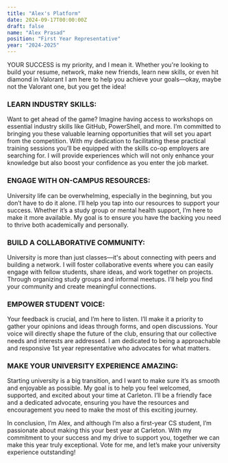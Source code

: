 ```yaml
---
title: "Alex's Platform"
date: 2024-09-17T00:00:00Z
draft: false
name: "Alex Prasad"
position: "First Year Representative"
year: "2024-2025"
---
```


YOUR SUCCESS is my priority, and I mean it. Whether you're looking to build your resume, network, make new friends, learn new skills, or even hit diamond in Valorant I am here to help you achieve your goals—okay, maybe not the Valorant one, but you get the idea! 

### LEARN INDUSTRY SKILLS: 

Want to get ahead of the game? Imagine having access to workshops on essential industry skills like GitHub, PowerShell, and more. I’m committed to bringing you these valuable learning opportunities that will set you apart from the competition. With my dedication to facilitating these practical training sessions you’ll be equipped with the skills co-op employers are searching for. I will provide experiences which will not only enhance your knowledge but also boost your confidence as you enter the job market. 

### ENGAGE WITH ON-CAMPUS RESOURCES: 

University life can be overwhelming, especially in the beginning, but you don’t have to do it alone. I’ll help you tap into our resources to support your success. Whether it’s a study group or mental health support, I’m here to make it more available. My goal is to ensure you have the backing you need to thrive both academically and personally. 

### BUILD A COLLABORATIVE COMMUNITY: 

University is more than just classes—it's about connecting with peers and building a network. I will foster collaborative events where you can easily engage with fellow students, share ideas, and work together on projects. Through organizing study groups and informal meetups. I’ll help you find your community and create meaningful connections. 

### EMPOWER STUDENT VOICE: 

Your feedback is crucial, and I’m here to listen. I’ll make it a priority to gather your opinions and ideas through forms, and open discussions. Your voice will directly shape the future of the club, ensuring that our collective needs and interests are addressed. I am dedicated to being a approachable and responsive 1st year representative who advocates for what matters. 

### MAKE YOUR UNIVERSITY EXPERIENCE AMAZING: 

Starting university is a big transition, and I want to make sure it’s as smooth and enjoyable as possible. My goal is to help you feel welcomed, supported, and excited about your time at Carleton. I’ll be a friendly face and a dedicated advocate, ensuring you have the resources and encouragement you need to make the most of this exciting journey. 

In conclusion, I’m Alex, and although I’m also a first-year CS student, I’m passionate about making this your best year at Carleton. With my commitment to your success and my drive to support you, together we can make this year truly exceptional. Vote for me, and let’s make your university experience outstanding!